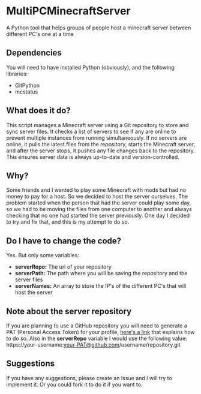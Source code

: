 # MultiPCMinecraftServer
A Python tool that helps groups of people host a minecraft server between different PC's one at a time

## Dependencies
You will need to have installed Python (obviously), and the following libraries:
- GitPython
- mcstatus

## What does it do?
This script manages a Minecraft server using a Git repository to store and sync server files. It checks a list of servers to see if any are online to prevent multiple instances from running simultaneously. If no servers are online, it pulls the latest files from the repository, starts the Minecraft server, and after the server stops, it pushes any file changes back to the repository. This ensures server data is always up-to-date and version-controlled.

## Why?
Some friends and I wanted to play some Minecraft with mods but had no money to pay for a host. So we decided to host the server ourselves. The problem started when the person that had the server could play some day, so we had to be moving the files from one computer to another and always checking that no one had started the server previously. One day I decided to try and fix that, and this is my attempt to do so.

## Do I have to change the code?
Yes. But only some variables:
- **serverRepo:** The url of your repository
- **serverPath:** The path where you will be saving the repository and the server files
- **serverNames:** An array to store the IP's of the different PC's that will host the server

## Note about the server repository
If you are planning to use a GitHub repository you will need to generate a PAT (Personal Access Token) for your profile, [here's a link](https://www.geeksforgeeks.org/how-to-generate-personal-access-token-in-github/) that explains how to do so.
Also in the **serverRepo** variable I would use the following value: https://your-username:your-PAT@github.com/username/repository.git

## Suggestions
If you have any suggestions, please create an Issue and I will try to implement it. Or you could fork it to do it if you want to.
